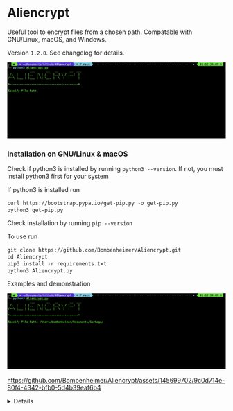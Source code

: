 # Aliencrypt
Useful tool to encrypt files from a chosen path. Compatable with GNU/Linux, macOS, and Windows.

Version ```1.2.0```. See changelog for details.

<img src="https://github.com/Bombenheimer/Aliencrypt/blob/011e81b3f4631662b13bc51b86f71700456736ad/Images/Image3.png"/>

### Installation on GNU/Linux & macOS

Check if python3 is installed by running ```python3 --version```. If not, you must install python3 first for your system

If python3 is installed run
```
curl https://bootstrap.pypa.io/get-pip.py -o get-pip.py
python3 get-pip.py
```
Check installation by running ```pip --version```

To use run

```
git clone https://github.com/Bombenheimer/Aliencrypt.git
cd Aliencrypt
pip3 install -r requirements.txt
python3 Aliencrypt.py
```
Examples and demonstration

<img src="https://github.com/Bombenheimer/Aliencrypt/blob/fe8482485ca0b43e413ba1950e10ca1a0ef7d959/Images/Image4.png"/>

https://github.com/Bombenheimer/Aliencrypt/assets/145699702/9c0d714e-80f4-4342-bfb0-5d4b39eaf6b4

<details>
<summary> Details </summary>
Author: <strong><a href="https://github.com/Bombenheimer">Bombenheimer</a></strong>

Version: 1.2.0
</details>
